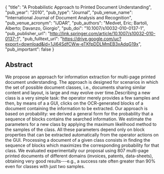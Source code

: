 {
  "title": "A Probabilistic Approach to Printed Document Understanding",
  "pub_year": "2010",
  "pub_type": "Journal",
  "pub_venue_name": "International Journal of Document Analysis and Recognition",
  "pub_venue_acronym": "IJDAR",
  "pub_authors": "Medvet, Eric; Bartoli, Alberto; Davanzo, Giorgio",
  "pub_doi": "10.1007/s10032-010-0137-1",
  "pub_publisher_url": "http://link.springer.com/article/10.1007/s10032-010-0137-1",
  "pub_fulltext_url": "https://drive.google.com/uc?export=download&id=1Ji64SdfCWw-eTKfpDDLMmEB3xAdqG19x",
  "pub_important": false
}

## Abstract
We propose an approach for information extraction for multi-page printed document understanding. The approach is designed for scenarios in which the set of possible document classes, i.e., documents sharing similar content and layout, is large and may evolve over time.Describing a new class is a very simple task: the operator merely provides a few samples and then, by means of a a GUI, clicks on the OCR-generated blocks of a document containing the information to be extracted. Our approach is based on probability: we derived a general form for the probability that a sequence of blocks contains the searched information. We estimate the parameters for a new class by applying the maximum likelihood method to the samples of the class. All these parameters depend only on block properties that can be extracted automatically from the operator actions on the GUI. Processing a document of a given class consists in finding the sequence of blocks which maximizes the corresponding probability for that class. We evaluated experimentally our proposal using 807 multi-page printed documents of different domains (invoices, patents, data-sheets), obtaining very good results---e.g., a success rate often greater than 90% even for classes with just two samples.
